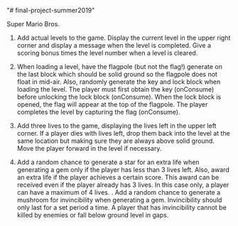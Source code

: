 "# final-project-summer2019" 

Super Mario Bros.

1. Add actual levels to the game. Display the current level in the upper right corner and display a message when the level is completed.  Give a scoring bonus times the level number when a level is cleared. 


2. When loading a level, have the flagpole (but not the flag!) generate on the last block which should be solid ground so the flagpole does not float in mid-air. Also, randomly generate the key and lock block when loading the level. The player must first obtain the key (onConsume) before unlocking the lock block (onConsume). When the lock block is opened, the flag will appear at the top of the flagpole. The player completes the level by capturing the flag (onConsume).


3. Add three lives to the game, displaying the lives left in the upper left corner. If a player dies with lives left, drop them back into the level at the same location but making sure they are always above solid ground. Move the player forward in the level if necessary.

4. Add a random chance to generate a star for an extra life when generating a gem only if the player has less than 3 lives left. Also, award an extra life if the player achieves a certain score. This award can be received even if the player already has 3 lives. In this case only, a player can have a maximum of 4 lives. 
. Add a random chance to generate a mushroom for invincibility when generating a gem. Invincibility should only last for a set period a time. A player that has invincibility cannot be killed by enemies or fall below ground level in gaps. 
